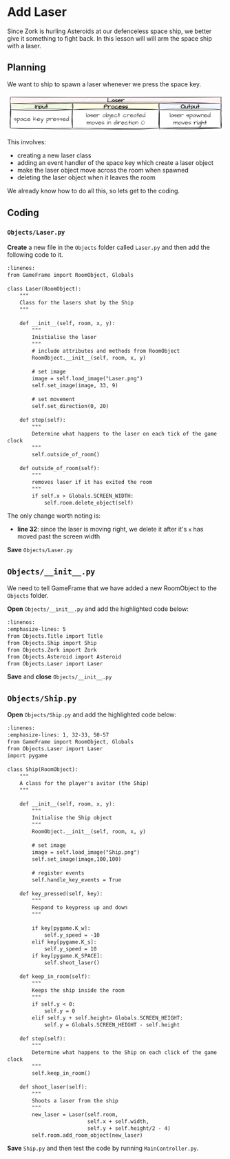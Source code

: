 # Add Laser

Since Zork is hurling Asteroids at our defenceless space ship, we better give it something to fight back. In this lesson will will arm the space ship with a laser.

## Planning

We want to ship to spawn a laser whenever we press the space key. 

![Laser IPO](assets/img/laser_IPO.png)

This involves:

- creating a new laser class
- adding an event handler of the space key which create a laser object
- make the laser object move across the room when spawned
- deleting the laser object when it leaves the room

We already know how to do all this, so lets get to the coding.

## Coding

### `Objects/Laser.py`

**Create** a new file in the `Objects` folder called `Laser.py` and then add the following code to it.

```{code-block} python
:linenos:
from GameFrame import RoomObject, Globals

class Laser(RoomObject):
    """
    Class for the lasers shot by the Ship
    """
    
    def __init__(self, room, x, y):
        """
        Inistialise the laser
        """
        # include attributes and methods from RoomObject
        RoomObject.__init__(self, room, x, y)
        
        # set image
        image = self.load_image("Laser.png")
        self.set_image(image, 33, 9)
        
        # set movement
        self.set_direction(0, 20)
        
    def step(self):
        """
        Determine what happens to the laser on each tick of the game clock
        """
        self.outside_of_room()
        
    def outside_of_room(self):
        """
        removes laser if it has exited the room
        """
        if self.x > Globals.SCREEN_WIDTH:
            self.room.delete_object(self)
```

The only change worth noting is:

- **line 32**: since the laser is moving right, we delete it after it's `x` has moved past the screen width

**Save** `Objects/Laser.py`

## `Objects/__init__.py`

We need to tell GameFrame that we have added a new RoomObject to the `Objects` folder.

**Open** `Objects/__init__.py` and add the highlighted code below:

```{code-block} python
:linenos:
:emphasize-lines: 5
from Objects.Title import Title
from Objects.Ship import Ship
from Objects.Zork import Zork
from Objects.Asteroid import Asteroid
from Objects.Laser import Laser
```

**Save** and **close** `Objects/__init__.py`

## `Objects/Ship.py`

**Open** `Objects/Ship.py` and add the highlighted code below:

```{code-block} python
:linenos:
:emphasize-lines: 1, 32-33, 50-57
from GameFrame import RoomObject, Globals
from Objects.Laser import Laser
import pygame

class Ship(RoomObject):
    """
    A class for the player's avitar (the Ship)
    """
    
    def __init__(self, room, x, y):
        """
        Initialise the Ship object
        """
        RoomObject.__init__(self, room, x, y)
        
        # set image
        image = self.load_image("Ship.png")
        self.set_image(image,100,100)
        
        # register events
        self.handle_key_events = True
        
    def key_pressed(self, key):
        """
        Respond to keypress up and down
        """
        
        if key[pygame.K_w]:
            self.y_speed = -10
        elif key[pygame.K_s]:
            self.y_speed = 10
        if key[pygame.K_SPACE]:
            self.shoot_laser()
            
    def keep_in_room(self):
        """
        Keeps the ship inside the room
        """
        if self.y < 0:
            self.y = 0
        elif self.y + self.height> Globals.SCREEN_HEIGHT:
            self.y = Globals.SCREEN_HEIGHT - self.height
            
    def step(self):
        """
        Determine what happens to the Ship on each click of the game clock
        """
        self.keep_in_room()
        
    def shoot_laser(self):
        """
        Shoots a laser from the ship
        """
        new_laser = Laser(self.room, 
                          self.x + self.width, 
                          self.y + self.height/2 - 4)
        self.room.add_room_object(new_laser)
```

**Save** `Ship.py` and then test the code by running `MainController.py`.

